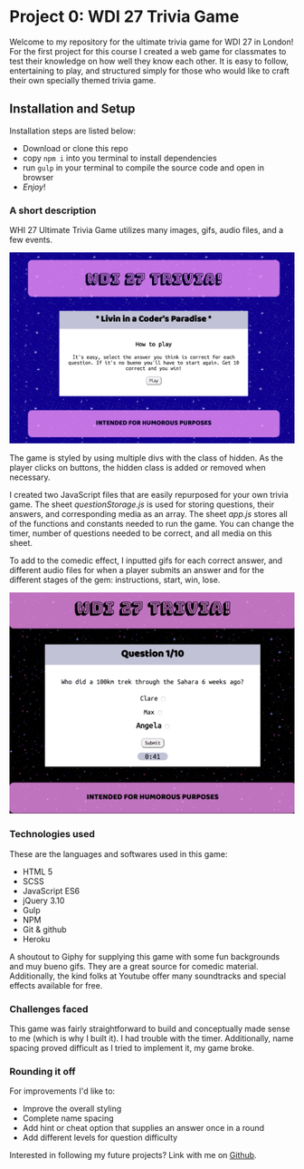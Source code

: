 # Project 0: WDI 27 Trivia Game

Welcome to my repository for the ultimate trivia game for WDI 27 in London! For the first project for this course I created a web game for classmates to test their knowledge on how well they know each other. It is easy to follow, entertaining to play, and structured simply for those who would like to craft their own specially themed trivia game.

## Installation and Setup

Installation steps are listed below:

* Download or clone this repo
* copy `npm i` into you terminal to install dependencies
* run `gulp` in your terminal to compile the source code and open in browser
* _Enjoy_!

### A short description

WHI 27 Ultimate Trivia Game utilizes many images, gifs, audio files, and a few events.

![Homepage](images/homepage.png)

The game is styled by using multiple divs with the class of hidden. As the player clicks on buttons, the hidden class is added or removed when necessary.

I created two JavaScript files that are easily repurposed for your own trivia game. The sheet _questionStorage.js_ is used for storing questions, their answers, and corresponding media as an array. The sheet _app.js_ stores all of the functions and constants needed to run the game. You can change the timer, number of questions needed to be correct, and all media on this sheet.

To add to the comedic effect, I inputted gifs for each correct answer, and different audio files for when a player submits an answer and for the different stages of the gem: instructions, start, win, lose.

![Effects example](images/example.png)


### Technologies used

These are the languages and softwares used in this game:

- HTML 5
- SCSS
- JavaScript ES6
- jQuery 3.10
- Gulp
- NPM
- Git & github
- Heroku

A shoutout to Giphy for supplying this game with some fun backgrounds and muy bueno gifs. They are a great source for comedic material. Additionally, the kind folks at Youtube offer many soundtracks and special effects available for free.

### Challenges faced

This game was fairly straightforward to build and conceptually made sense to me (which is why I built it). I had trouble with the timer.  Additionally, name spacing proved difficult as I tried to implement it, my game broke.

### Rounding it off

For improvements I'd like to:

- Improve the overall styling
- Complete name spacing
- Add hint or cheat option that supplies an answer once in a round
- Add different levels for question difficulty

Interested in following my future projects? Link with me on [Github](https://github.com/alexandriako).
